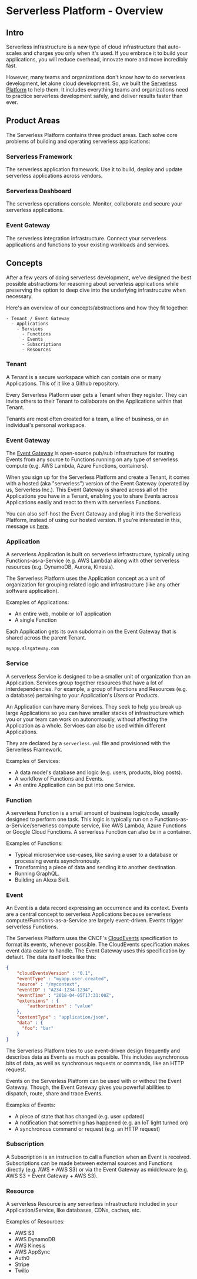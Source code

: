 # Serverless Platform - Overview

## Intro

Serverless infrastructure is a new type of cloud infrastructure that auto-scales and charges you only when it's used.  If you embrace it to build your applications, you will reduce overhead, innovate more and move incredibly fast.

However, many teams and organizations don't know how to do serverless development, let alone cloud development.  So, we built the [Serverless Platform](https://www.serverless.com) to help them.  It includes everything teams and organizations need to practice serverless development safely, and deliver results faster than ever.

## Product Areas

The Serverless Platform contains three product areas.  Each solve core problems of building and operating serverless applications:

### Serverless Framework

The serverless application framework.  Use it to build, deploy and update serverless applications across vendors.

### Serverless Dashboard

The serverless operations console.  Monitor, collaborate and secure your serverless applications.

### Event Gateway

The serverless integration infrastructure.  Connect your serverless applications and functions to your existing workloads and services.

## Concepts

After a few years of doing serverless development, we've designed the best possible abstractions for reasoning about serverless applications while preserving the option to deep dive into the underlying infrastrucutre when necessary.

Here's an overview of our concepts/abstractions and how they fit together:

```
- Tenant / Event Gateway
  - Applications
    - Services
      - Functions
      - Events
      - Subscriptions
      - Resources
```

### Tenant

A Tenant is a secure workspace which can contain one or many Applications.  This of it like a Github repository.

Every Serverless Platform user gets a Tenant when they register.  They can invite others to their Tenant to collaborate on the Applications within that Tenant.

Tenants are most often created for a team, a line of business, or an individual's personal workspace.

### Event Gateway

The [Event Gateway](https://www.github.com/serverless/event-gateway) is open-source pub/sub infrastructure for routing Events from any source to Functions running on any type of serverless compute (e.g. AWS Lambda, Azure Functions, containers).

When you sign up for the Serverless Platform and create a Tenant, it comes with a hosted (aka "serverless") version of the Event Gateway (operated by us, Serverless Inc.).  This Event Gateway is shared across all of the Applications you have in a Tenant, enabling you to share Events across Applications easily and react to them with serverless Functions.

You can also self-host the Event Gateway and plug it into the Serverless Platform, instead of using our hosted version.  If you're interested in this, message us [here](https://serverless.com/enterprise/).

### Application

A serverless Application is built on serverless infrastructure, typically using Functions-as-a-Service (e.g. AWS Lambda) along with other serverless resources (e.g. DynamoDB, Aurora, Kinesis).

The Serverless Platform uses the Application concept as a unit of organization for grouping related logic and infrastructure (like any other software application).

Examples of Applications:

- An entire web, mobile or IoT application
- A single Function

Each Application gets its own subdomain on the Event Gateway that is shared across the parent Tenant.

```
myapp.slsgateway.com
```

### Service

A serverless Service is designed to be a smaller unit of organization than an Application.  Services group together resources that have a lot of interdependencies.  For example, a group of Functions and Resources (e.g. a database) pertaining to your Application's *Users* or *Products*.

An Application can have many Services.  They seek to help you break up large Applications so you can have smaller stacks of infrastructure which you or your team can work on autonomously, without affecting the Application as a whole.  Services can also be used within different Applications.

They are declared by a `serverless.yml` file and provisioned with the Serverless Framework.

Examples of Services:

- A data model's database and logic (e.g. users, products, blog posts).
- A workflow of Functions and Events.
- An entire Application can be put into one Service.

### Function

A serverless Function is a small amount of business logic/code, usually designed to perform one task.  This logic is typically run on a Functions-as-a-Service/serverless compute service, like AWS Lambda, Azure Functions or Google Cloud Functions.  A serverless Function can also be in a container.

Examples of Functions:

- Typical microservice use-cases, like saving a user to a database or processing events asynchronously.
- Transforming a piece of data and sending it to another destination.
- Running GraphQL.
- Building an Alexa Skill.

### Event

An Event is a data record expressing an occurrence and its context. Events are a central concept to serverless Applications because serverless compute/Functions-as-a-Service are largely event-driven.  Events trigger serverless Functions.

The Serverless Platform uses the CNCF's [CloudEvents](https://github.com/cloudevents/spec/blob/master/spec.md) specification to format its events, whenever possible.  The CloudEvents specification makes event data easier to handle.  The Event Gateway uses this specification by default.  The data itself looks like this:

```json
{
    "cloudEventsVersion" : "0.1",
    "eventType" : "myapp.user.created",
    "source" : "/mycontext",
    "eventID" : "A234-1234-1234",
    "eventTime" : "2018-04-05T17:31:00Z",
    "extensions" : {
        "authorization" : "value"
    },
    "contentType" : "application/json",
    "data" : {
      "foo": "bar"
    }
}
```

The Serverless Platform tries to use event-driven design frequently and describes data as Events as much as possible.  This includes asynchronous bits of data, as well as synchronous requests or commands, like an HTTP request.

Events on the Serverless Platform can be used with or without the Event Gateway.  Though, the Event Gateway gives you powerful abilities to dispatch, route, share and trace Events.

Examples of Events:

- A piece of state that has changed (e.g. user updated)
- A notification that something has happened (e.g. an IoT light turned on)
- A synchronous command or request (e.g. an HTTP request)

### Subscription

A Subscription is an instruction to call a Function when an Event is received.  Subscriptions can be made between external sources and Functions directly (e.g. AWS + AWS S3) or via the Event Gateway as middleware (e.g. AWS S3 + Event Gateway + AWS S3).

### Resource

A serverless Resource is any serverless infrastructure included in your Application/Service, like databases, CDNs, caches, etc.

Examples of Resources:

- AWS S3
- AWS DynamoDB
- AWS Kinesis
- AWS AppSync
- Auth0
- Stripe
- Twilio

